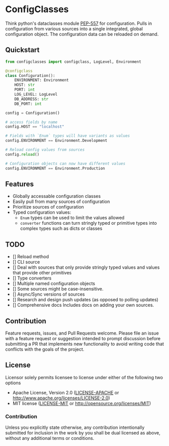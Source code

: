 # ConfigClasses

Think python's dataclasses module [PEP-557](https://www.python.org/dev/peps/pep-0557/) for configuration.
Pulls in configuration from various sources into a single integrated, global configuration
object. The configuration data can be reloaded on demand.


## Quickstart

```python
from configclasses import configclass, LogLevel, Environment

@configclass
class Configuration():
    ENVIRONMENT: Environment
    HOST: str
    PORT: int
    LOG_LEVEL: LogLevel
    DB_ADDRESS: str
    DB_PORT: int

config = Configuration()

# access fields by name
config.HOST == "localhost"

# Fields with `Enum` types will have variants as values
config.ENVIRONMENT == Environment.Development

# Reload config values from sources
config.reload()

# Configuration objects can now have different values
config.ENVIRONMENT == Environment.Production
```


## Features
  - Globally accessable configuration classes
  - Easily pull from many sources of configuration
  - Prioritize sources of configuration
  - Typed configuration values:
    - `Enum` types can be used to limit the values allowed
    - `converter` functions can turn stringly typed or primitive types into complex types such as dicts or classes


## TODO
  - [] Reload method
  - [] CLI source
  - [] Deal with sources that only provide stringly typed values and values that provide other primitives
  - [] Type converters
  - [] Multiple named configuration objects
  - [] Some sources might be case-insensitive.
  - [] Async/Sync versions of sources
  - [] Research and design push updates (as opposed to polling updates)
  - [] Comprehensive docs
         Includes docs on adding your own sources.


## Contribution

Feature requests, issues, and Pull Requests welcome.
Please file an issue with a feature request or suggestion intended to prompt discussion
before submitting a PR that implements new functionality to avoid writing code that
conflicts with the goals of the project.


## License

Licensor solely permits licensee to license under either of the following two options
 * Apache License, Version 2.0 ([LICENSE-APACHE](LICENSE-APACHE) or http://www.apache.org/licenses/LICENSE-2.0)
 * MIT license ([LICENSE-MIT](LICENSE-MIT) or http://opensource.org/licenses/MIT)

### Contribution

Unless you explicitly state otherwise, any contribution intentionally submitted
for inclusion in the work by you shall be dual licensed as above, without any
additional terms or conditions.
